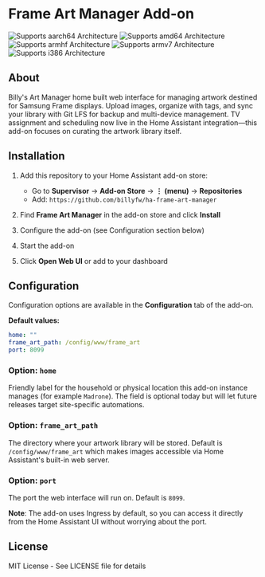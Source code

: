 # Frame Art Manager Add-on

![Supports aarch64 Architecture][aarch64-shield]
![Supports amd64 Architecture][amd64-shield]
![Supports armhf Architecture][armhf-shield]
![Supports armv7 Architecture][armv7-shield]
![Supports i386 Architecture][i386-shield]

## About

Billy's Art Manager home built web interface for managing artwork destined for Samsung Frame displays. Upload images, organize with tags, and sync your library with Git LFS for backup and multi-device management. TV assignment and scheduling now live in the Home Assistant integration—this add-on focuses on curating the artwork library itself.

## Installation

1. Add this repository to your Home Assistant add-on store:
   - Go to **Supervisor** → **Add-on Store** → **⋮ (menu)** → **Repositories**
   - Add: `https://github.com/billyfw/ha-frame-art-manager`

2. Find **Frame Art Manager** in the add-on store and click **Install**

3. Configure the add-on (see Configuration section below)

4. Start the add-on

5. Click **Open Web UI** or add to your dashboard

## Configuration

Configuration options are available in the **Configuration** tab of the add-on.

**Default values:**
```yaml
home: ""
frame_art_path: /config/www/frame_art
port: 8099
```

### Option: `home`

Friendly label for the household or physical location this add-on instance manages (for example `Madrone`). The field is optional today but will let future releases target site-specific automations.

### Option: `frame_art_path`

The directory where your artwork library will be stored. Default is `/config/www/frame_art` which makes images accessible via Home Assistant's built-in web server.

### Option: `port`

The port the web interface will run on. Default is `8099`.

**Note**: The add-on uses Ingress by default, so you can access it directly from the Home Assistant UI without worrying about the port.

## License

MIT License - See LICENSE file for details

[aarch64-shield]: https://img.shields.io/badge/aarch64-yes-green.svg
[amd64-shield]: https://img.shields.io/badge/amd64-yes-green.svg
[armhf-shield]: https://img.shields.io/badge/armhf-yes-green.svg
[armv7-shield]: https://img.shields.io/badge/armv7-yes-green.svg
[i386-shield]: https://img.shields.io/badge/i386-yes-green.svg
